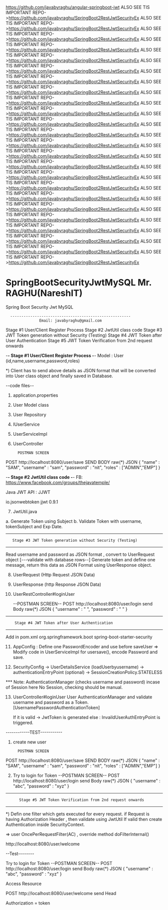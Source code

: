 
https://github.com/javabyraghu/angular-springboot-jwt
ALSO SEE TIS IMPORTANT REPO->https://github.com/javabyraghu/SpringBoot2RestJwtSecurityEx
ALSO SEE TIS IMPORTANT REPO->https://github.com/javabyraghu/SpringBoot2RestJwtSecurityEx
ALSO SEE TIS IMPORTANT REPO->https://github.com/javabyraghu/SpringBoot2RestJwtSecurityEx
ALSO SEE TIS IMPORTANT REPO->https://github.com/javabyraghu/SpringBoot2RestJwtSecurityEx
ALSO SEE TIS IMPORTANT REPO->https://github.com/javabyraghu/SpringBoot2RestJwtSecurityEx
ALSO SEE TIS IMPORTANT REPO->https://github.com/javabyraghu/SpringBoot2RestJwtSecurityEx
ALSO SEE TIS IMPORTANT REPO->https://github.com/javabyraghu/SpringBoot2RestJwtSecurityEx
ALSO SEE TIS IMPORTANT REPO->https://github.com/javabyraghu/SpringBoot2RestJwtSecurityEx
ALSO SEE TIS IMPORTANT REPO->https://github.com/javabyraghu/SpringBoot2RestJwtSecurityEx
ALSO SEE TIS IMPORTANT REPO->https://github.com/javabyraghu/SpringBoot2RestJwtSecurityEx
ALSO SEE TIS IMPORTANT REPO->https://github.com/javabyraghu/SpringBoot2RestJwtSecurityEx
ALSO SEE TIS IMPORTANT REPO->https://github.com/javabyraghu/SpringBoot2RestJwtSecurityEx
ALSO SEE TIS IMPORTANT REPO->https://github.com/javabyraghu/SpringBoot2RestJwtSecurityEx
ALSO SEE TIS IMPORTANT REPO->https://github.com/javabyraghu/SpringBoot2RestJwtSecurityEx
ALSO SEE TIS IMPORTANT REPO->https://github.com/javabyraghu/SpringBoot2RestJwtSecurityEx
ALSO SEE TIS IMPORTANT REPO->https://github.com/javabyraghu/SpringBoot2RestJwtSecurityEx
ALSO SEE TIS IMPORTANT REPO->https://github.com/javabyraghu/SpringBoot2RestJwtSecurityEx
ALSO SEE TIS IMPORTANT REPO->https://github.com/javabyraghu/SpringBoot2RestJwtSecurityEx
ALSO SEE TIS IMPORTANT REPO->https://github.com/javabyraghu/SpringBoot2RestJwtSecurityEx
ALSO SEE TIS IMPORTANT REPO->https://github.com/javabyraghu/SpringBoot2RestJwtSecurityEx
ALSO SEE TIS IMPORTANT REPO->https://github.com/javabyraghu/SpringBoot2RestJwtSecurityEx
ALSO SEE TIS IMPORTANT REPO->https://github.com/javabyraghu/SpringBoot2RestJwtSecurityEx
ALSO SEE TIS IMPORTANT REPO->https://github.com/javabyraghu/SpringBoot2RestJwtSecurityEx
ALSO SEE TIS IMPORTANT REPO->https://github.com/javabyraghu/SpringBoot2RestJwtSecurityEx





















# SpringBootSecurityJwtMySQL   Mr. RAGHU(NareshIT)
Spring Boot Security Jwt MySQL
	    
			     
	  ------------------------------------------------------
		           Email: javabyraghu@gmail.com


Stage #1 User/Client Register Process
Stage #2 JwtUtil class code
Stage #3 JWT Token generation without Security (Testing)
Stage #4 JWT Token after User Authentication
Stage #5 JWT Token Verification from 2nd request onwards


-******************************************************************************-
		Stage #1 User/Client Register Process
-******************************************************************************-
 Model : User (id,name,username,password,roles) 

 *) Client has to send above details as JSON format 
     that will be converted into User class object
     and finally saved in Database.

--code files--
1. application.properties
2. User Model class
3. User Repository
4. IUserService
5. UserServiceImpl
6. UserController

         POSTMAN SCREEN
  POST   http://localhost:8080/user/save   SEND
              BODY
	           raw(*)   JSON
   {
    "name" : "SAM",
    "username" : "sam",
    "password" : "nit",
    "roles" : ["ADMIN","EMP"]
  }

-******************************************************************************-
		       Stage #2 JwtUtil class code
-******************************************************************************-
FB: https://www.facebook.com/groups/thejavatemple/

Java JWT API : JJWT 

<dependency>
    <groupId>io.jsonwebtoken</groupId>
    <artifactId>jjwt</artifactId>
    <version>0.9.1</version>
</dependency>


7. JwtUtil.java

a. Generate Token using Subject
b. Validate Token with username, tokenSubject and Exp Date.

***************************************************************************
       Stage #3 JWT Token generation without Security (Testing)
***************************************************************************
 Read username and password as JSON format , convert to UserRequest object
 [---validate with database rows--]
 Generate token and define one message, return this data as JSON Format
 using UserResponse object.


8. UserRequest (Http Request JSON Data)
9. UserResponse (http Response JSON Data)
10. UserRestController#loginUser


       --POSTMAN SCREEN--
POST  http://localhost:8080/user/login send
         Body 
	      raw(*)  JSON
  {
     "username" :  " ",
     "password" :  "  "
  }


***************************************************************************
   	    Stage #4 JWT Token after User Authentication
***************************************************************************
Add in pom.xml
<dependency>
	<groupId>org.springframework.boot</groupId>
	<artifactId>spring-boot-starter-security</artifactId>
</dependency>


11. AppConfig : Define one PasswordEncoder and use before saveUser
    => Modify code in UserServiceImpl for usersave(), encode Password and save.

12. SecurityConfig
   -> UserDetailsService (loadUserbyusername)
   -> authenticationEntryPoint (optional)
   -> SessionCreationPolicy.STATELESS

*** Note: AuthenticationManager (checks username and password) incase of Session
            here No Session, checking should be manual.

13. UserController#loginUser
     User AuthenticationManager and validate username and password  as a Token.
     [UsernamePasswordAuthenticationToken]

     If it is valid -> JwtToken is generated
     else : InvaildUserAuthEntryPoint is triggered.

------------TEST-----------
1. create new user

         POSTMAN SCREEN
  POST   http://localhost:8080/user/save   SEND
              BODY
	           raw(*)   JSON
   {
    "name" : "SAM",
    "username" : "sam",
    "password" : "nit",
    "roles" : ["ADMIN","EMP"]
  }


2. Try to login for Token
 --POSTMAN SCREEN--
POST  http://localhost:8080/user/login send
         Body 
	      raw(*)  JSON
  {
     "username" :  "abc",
     "password" :  "xyz"
  }

****************************************************************************
          Stage #5 JWT Token Verification from 2nd request onwards
****************************************************************************
*) Defin one filter which gets executed for every request.
  if Request is having Authorization Header , then validate using JwtUtil
  If valid then create Authentication inside SecurityContext.

=> user OncePerRequestFilter(AC)  , override method   doFilterInternal()

http://localhost:8080/user/welcome

--Test--------

Try to login for Token
 --POSTMAN SCREEN--
POST  http://localhost:8080/user/login send
         Body 
	      raw(*)  JSON
  {
     "username" :  "abc",
     "password" :  "xyz"
  }

Access Resource

POST  http://localhost:8080/user/welcome send
        Head

   Authorization = token
